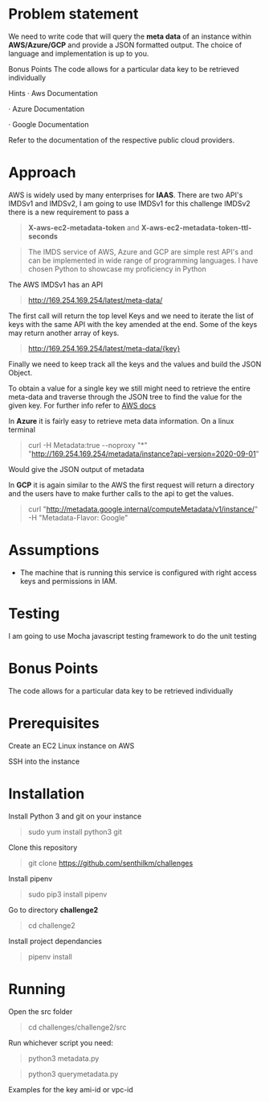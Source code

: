 # Problem statement

We need to write code that will query the **meta data** of an instance within **AWS/Azure/GCP** and provide a JSON formatted output. The choice of language and implementation is up to you.

Bonus Points
The code allows for a particular data key to be retrieved individually

Hints
·       Aws Documentation

·       Azure Documentation

·       Google Documentation

Refer to the documentation of the respective public cloud providers.


# Approach


AWS is widely used by many enterprises for **IAAS**. There are two API's IMDSv1 and IMDSv2, I am going to use IMDSv1 for this challenge IMDSv2 there is a new requirement to pass a
>**X-aws-ec2-metadata-token** and **X-aws-ec2-metadata-token-ttl-seconds**


>The IMDS service of AWS, Azure and GCP are simple rest API's and can be implemented in wide range of programming languages. I have chosen Python to showcase my proficiency in Python


  The AWS IMDSv1 has an API

>http://169.254.169.254/latest/meta-data/

The first call will return the top level Keys and we need to iterate the list of keys with the same API with the key amended at the end. Some of the keys may return another array of keys.

>http://169.254.169.254/latest/meta-data/{key}

Finally we need to keep track all the keys and the values and build the JSON Object.

To obtain a value for a single key we still might need to retrieve  the entire meta-data and traverse through the JSON tree to find the value for the given key.  For further info refer to [AWS docs](https://docs.aws.amazon.com/AWSEC2/latest/UserGuide/instancedata-data-retrieval.html)

In **Azure** it is fairly easy to retrieve meta data information. On a linux terminal
>curl -H Metadata:true --noproxy "*"  "http://169.254.169.254/metadata/instance?api-version=2020-09-01"

Would give the JSON output of metadata


In **GCP** it is again similar to the AWS the first request will return a directory and the users have to make further calls to the api to get the values.

>curl "http://metadata.google.internal/computeMetadata/v1/instance/" -H "Metadata-Flavor: Google"



# Assumptions





- The machine that is running this service is configured with right access keys and permissions in IAM.





# Testing





I am going to use Mocha javascript testing framework to do the unit testing





# Bonus Points



The code allows for a particular data key to be retrieved individually





# Prerequisites





Create an EC2 Linux instance on AWS



SSH into the instance





# Installation





Install Python 3 and git on your instance



>sudo yum install python3 git



Clone this repository



>git clone https://github.com/senthilkm/challenges




Install pipenv



>sudo pip3 install pipenv



Go to directory **challenge2**



>cd challenge2



Install project dependancies



>pipenv install





# Running





Open the src folder



>cd challenges/challenge2/src



Run whichever script you need:



>python3 metadata.py



>python3 querymetadata.py





Examples for the key ami-id or vpc-id
